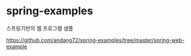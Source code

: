 # spring-examples

스프링기반의 웹 프로그램 샘플 

https://github.com/andang72/spring-examples/tree/master/spring-web-example
